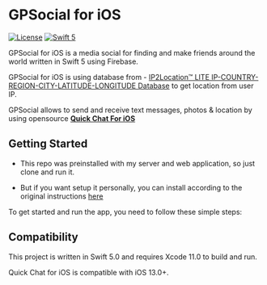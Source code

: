 # GPSocial for iOS

[![License](http://img.shields.io/badge/License-MIT-green.svg?style=flat)](https://github.com/aslanyanhaik/Quick-Chat/blob/master/LICENSE)
[![Swift 5](https://img.shields.io/badge/Swift-5.0-orange.svg?style=flat)](https://swift.org)


GPSocial for iOS is a media social for finding and make friends around the world written in Swift 5 using Firebase.

GPSocial for iOS is using database from -   [IP2Location™ LITE IP-COUNTRY-REGION-CITY-LATITUDE-LONGITUDE Database](https://lite.ip2location.com/database/ip-country-region-city-latitude-longitude) to get location from user IP.

GPSocial allows to send and receive text messages, photos & location by using opensource [**Quick Chat For iOS**](https://github.com/aslanyanhaik/Quick-Chat)
## Getting Started

- This repo was preinstalled with my server and web application, so just clone and run it.

- But if you want setup it personally, you can install according to the original instructions [here](https://github.com/aslanyanhaik/Quick-Chat)

To get started and run the app, you need to follow these simple steps:

## Compatibility

This project is written in Swift 5.0 and requires Xcode 11.0 to build and run.

Quick Chat for iOS is compatible with iOS 13.0+.
